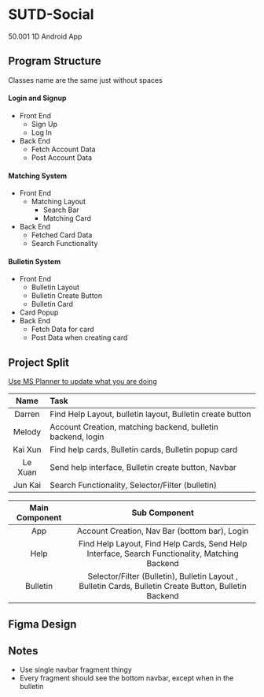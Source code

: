 # SUTD-Social
50.001 1D Android App

## Program Structure

Classes name are the same just without spaces

#### Login and Signup
- Front End
  - Sign Up
  - Log In
- Back End
  - Fetch Account Data
  - Post Account Data

#### Matching System
- Front End
  - Matching Layout
    - Search Bar
    - Matching Card 
- Back End
  - Fetched Card Data
  - Search Functionality

#### Bulletin System
- Front End
  - Bulletin Layout
  - Bulletin Create Button
  - Bulletin Card
- Card Popup
- Back End
  - Fetch Data for card
  - Post Data when creating card


## Project Split

[Use MS Planner to update what you are doing](https://tasks.office.com/sutd.edu.sg/Home/PlanViews/3W5Q1Wd7N0WEQOoRp2s7cMgABEjJ?Type=PlanLink&Channel=Link&CreatedTime=637391868765980000)

| Name | Task |
| :---: | :--- |
| Darren | Find Help Layout, bulletin layout, Bulletin create button |
|Melody | Account Creation, matching backend, bulletin backend, login |
|Kai Xun | Find help cards, Bulletin cards, Bulletin popup card |
|Le Xuan | Send help interface, Bulletin create button, Navbar|
|Jun Kai | Search Functionality, Selector/Filter (bulletin)|


| Main Component | Sub Component |
| :---: | :---: |
App | Account Creation, Nav Bar (bottom bar), Login
Help | Find Help Layout, Find Help Cards, Send Help Interface, Search Functionality, Matching Backend
Bulletin | Selector/Filter (Bulletin), Bulletin Layout , Bulletin Cards, Bulletin Create Button, Bulletin Backend


## Figma Design

<insert images here>
<insert links here too>
  

## Notes

- Use single navbar fragment thingy
- Every fragment should see the bottom navbar, except when in the bulletin
